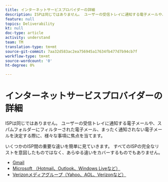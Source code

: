 ```yaml
---
title: インターネットサービスプロバイダーの詳細
description: ISPは同じではありません。 ユーザーの受信トレイに通知する電子メールや、スパムフォルダーにフィルターされた電子メール、まったく通知されない電子メールを決定する際に、様々な事項に焦点を当てます。 いくつかのISP間の重要な違いを簡単に見ていきます。 すべてのISPの完全なリストを意図したものではなく、あらゆる違いをカバーするものでもありません。
feature: null
topics: Deliverability
kt: null
doc-type: article
activity: understand
team: TM
translation-type: tm+mt
source-git-commit: 7aa32d583ac2ea756945a17634fb477d7b94cb7f
workflow-type: tm+mt
source-wordcount: '0'
ht-degree: 0%

---
```



# インターネットサービスプロバイダーの詳細

ISPは同じではありません。 ユーザーの受信トレイに通知する電子メールや、スパムフォルダーにフィルターされた電子メール、まったく通知されない電子メールを決定する際に、様々な事項に焦点を当てます。

いくつかのISP間の重要な違いを簡単に見ていきます。 すべてのISPの完全なリストを意図したものではなく、あらゆる違いをカバーするものでもありません。

* [Gmail](./gmail.md)
* [Microsoft （Hotmail、Outlook、Windows Liveなど）](./microsoft.md)
* [Verizonメディアグループ（Yahoo、AOL、Verizonなど）](./verizon-media-group.md)
